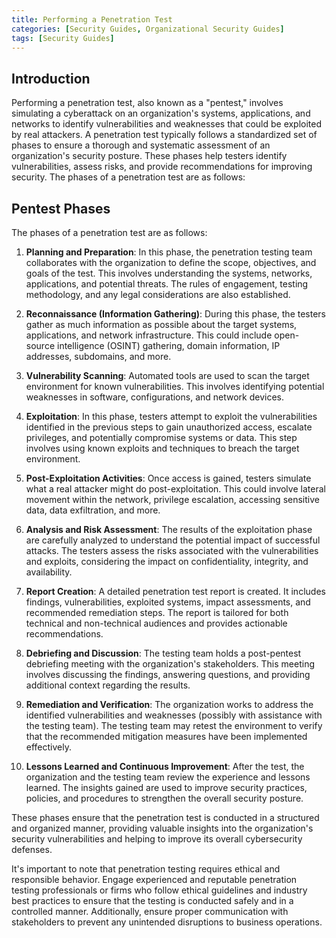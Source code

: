 ```yaml
---
title: Performing a Penetration Test
categories: [Security Guides, Organizational Security Guides] 
tags: [Security Guides]
---
```


## Introduction

Performing a penetration test, also known as a "pentest," involves simulating a cyberattack on an organization's systems, applications, and networks to identify vulnerabilities and weaknesses that could be exploited by real attackers. A penetration test typically follows a standardized set of phases to ensure a thorough and systematic assessment of an organization's security posture. These phases help testers identify vulnerabilities, assess risks, and provide recommendations for improving security. The phases of a penetration test are as follows:

## Pentest Phases
The phases of a penetration test are as follows: 

1. __Planning and Preparation__:
  In this phase, the penetration testing team collaborates with the organization to define the scope, objectives, and goals of the test. This involves understanding the systems, networks, applications, and potential threats. The rules of engagement, testing methodology, and any legal considerations are also established.

2. __Reconnaissance (Information Gathering)__:
  During this phase, the testers gather as much information as possible about the target systems, applications, and network infrastructure. This could include open-source intelligence (OSINT) gathering, domain information, IP addresses, subdomains, and more.

3. __Vulnerability Scanning__:
  Automated tools are used to scan the target environment for known vulnerabilities. This involves identifying potential weaknesses in software, configurations, and network devices.

4. __Exploitation__:
   In this phase, testers attempt to exploit the vulnerabilities identified in the previous steps to gain unauthorized access, escalate privileges, and potentially compromise systems or data. This step involves using known exploits and techniques to breach the target environment.

5. __Post-Exploitation Activities__:
  Once access is gained, testers simulate what a real attacker might do post-exploitation. This could involve lateral movement within the network, privilege escalation, accessing sensitive data, data exfiltration, and more.

6. __Analysis and Risk Assessment__:
  The results of the exploitation phase are carefully analyzed to understand the potential impact of successful attacks. The testers assess the risks associated with the vulnerabilities and exploits, considering the impact on confidentiality, integrity, and availability.

7. __Report Creation__:
  A detailed penetration test report is created. It includes findings, vulnerabilities, exploited systems, impact assessments, and recommended remediation steps. The report is tailored for both technical and non-technical audiences and provides actionable recommendations.

8. __Debriefing and Discussion__:
  The testing team holds a post-pentest debriefing meeting with the organization's stakeholders. This meeting involves discussing the findings, answering questions, and providing additional context regarding the results.

9. __Remediation and Verification__:
  The organization works to address the identified vulnerabilities and weaknesses (possibly with assistance with the testing team). The testing team may retest the environment to verify that the recommended mitigation measures have been implemented effectively. 

10. __Lessons Learned and Continuous Improvement__:
  After the test, the organization and the testing team review the experience and lessons learned. The insights gained are used to improve security practices, policies, and procedures to strengthen the overall security posture.


These phases ensure that the penetration test is conducted in a structured and organized manner, providing valuable insights into the organization's security vulnerabilities and helping to improve its overall cybersecurity defenses. 

It's important to note that penetration testing requires ethical and responsible behavior. Engage experienced and reputable penetration testing professionals or firms who follow ethical guidelines and industry best practices to ensure that the testing is conducted safely and in a controlled manner. Additionally, ensure proper communication with stakeholders to prevent any unintended disruptions to business operations.

